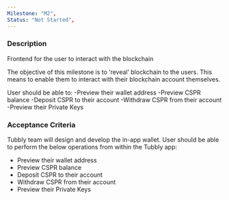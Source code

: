 ```yaml
---
Milestone: "M2",
Status: "Not Started",
---
```

<!--lang:en--> 
### Description

Frontend for the user to interact with the blockchain

The objective of this milestone is to ‘reveal’ blockchain to the users. This means to enable them to interact with their blockchain account themselves. 

User should be able to:
-Preview their wallet address
-Preview CSPR balance
-Deposit CSPR to their account
-Withdraw CSPR from their account
-Preview their Private Keys


### Acceptance Criteria
Tubbly team will design and develop the in-app wallet.
User should be able to perform the below operations from within the Tubbly app:
- Preview their wallet address
- Preview CSPR balance
- Deposit CSPR to their account
- Withdraw CSPR from their account
- Preview their Private Keys

